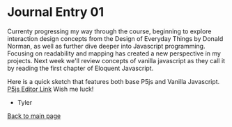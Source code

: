 # Journal Entry 01

  Currenty progressing my way through the course, beginning to explore interaction design concepts from the Design of Everyday Things by Donald Norman, as well as further dive deeper into Javascript programming. Focusing on readability and mapping has created a new perspective in my projects. Next week we'll review concepts of vanilla javascript as they call it by reading the first chapter of Eloquent Javascript.

Here is a quick sketch that features both base P5js and Vanilla Javascript. [P5js Editor Link](https://editor.p5js.org/tstannard64/sketches/ajbCb59o7)
Wish me luck!

- Tyler


  

[Back to main page](../README.md)
